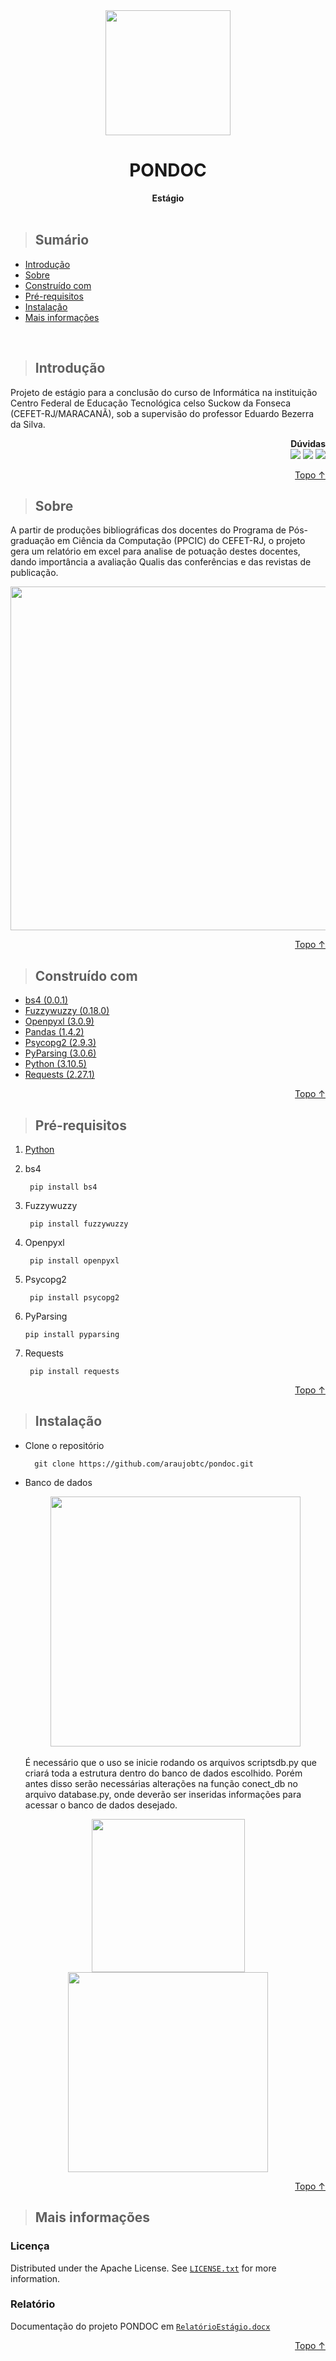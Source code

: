 <div align=center>
    <img width=200 src='https://user-images.githubusercontent.com/60933617/166180801-b6f8fc4f-37ab-4039-ab40-237cb094f56d.png'/>
    <h1>PONDOC</h1>
    <b>Estágio</b>
</div>

<br>

> ## Sumário
* [Introdução](#Introdução)
* [Sobre](#Sobre)
* [Construído com](#Construído-com)
* [Pré-requisitos](#Pré-requisitos)
* [Instalação](#Instalação)
* [Mais informações](#Mais-informações)

<br>


> ## Introdução
<p>
    Projeto de estágio para a conclusão do curso de Informática na instituição Centro Federal de Educação Tecnológica celso Suckow da Fonseca 
    (CEFET-RJ/MARACANÃ), sob a supervisão do professor Eduardo Bezerra da Silva.
    <div align=right> 
        <b>Dúvidas</b> <br>
        <a href = "https://github.com/araujobtc/pondoc/issues/new"><img src="https://img.shields.io/badge/-Issues-%23333?style=for-the-badge&logo=github&logoColor=white" target="_blank"></a>
        <a href="https://www.linkedin.com/in/isabelle-ferreira-de-araujo" target="_blank"><img src="https://img.shields.io/badge/-LinkedIn-%230077B5?style=for-the-badge&logo=linkedin&logoColor=white" target="_blank"></a> 
        <a href = "mailto:isabelletecn@gmail.com"><img src="https://img.shields.io/badge/-Gmail-%23333?style=for-the-badge&logo=gmail&logoColor=white" target="_blank"></a>
    </div>
</p>

<p align="right"><a href="#PONDOC">Topo ↑</a></p>


> ## Sobre

<p>
    A partir de produções bibliográficas dos docentes do Programa de Pós-graduação em Ciência da Computação (PPCIC) do CEFET-RJ, o projeto gera um relatório em
    excel para analise de potuação destes docentes, dando importância a avaliação Qualis das conferências e das revistas de publicação.
</p>
<div align=center><img width=550 src='https://user-images.githubusercontent.com/60933617/182955105-f64f7bf6-9f0d-4fc9-a08a-a4ee542190e7.png'/></div>

<p align="right"><a href="#PONDOC">Topo ↑</a></p>


> ## Construído com

* <a href='https://pypi.org/project/bs4/'>bs4 (0.0.1)</a>
* <a href='https://pypi.org/project/fuzzywuzzy/'>Fuzzywuzzy (0.18.0)</a>
* <a href='https://pypi.org/project/openpyxl/'>Openpyxl (3.0.9)</a>
* <a href='https://pypi.org/project/pandas/'>Pandas (1.4.2)</a>
* <a href='https://pypi.org/project/psycopg2/'>Psycopg2 (2.9.3)</a>
* <a href='https://pypi.org/project/pyparsing/'>PyParsing (3.0.6)</a>
* <a href='https://www.python.org'>Python (3.10.5)</a>
* <a href='https://pypi.org/project/requests/'>Requests (2.27.1)</a>

<p align="right"><a href="#PONDOC">Topo ↑</a></p>


> ## Pré-requisitos

1. [Python](https://www.python.org/downloads/)
  
3. bs4

        pip install bs4
5. Fuzzywuzzy

        pip install fuzzywuzzy
6. Openpyxl

        pip install openpyxl
8. Psycopg2

        pip install psycopg2
10. PyParsing

        pip install pyparsing
9. Requests

        pip install requests
        
<p align="right"><a href="#PONDOC">Topo ↑</a></p>

> ## Instalação

* Clone o repositório

        git clone https://github.com/araujobtc/pondoc.git
* Banco de dados
<br><div align=center><img width=400 src='https://user-images.githubusercontent.com/60933617/182953618-a2c8ac85-fdb4-4cf3-8bb5-b12ef55f2723.png'/></div>
<br>É necessário que o uso se inicie rodando os arquivos scriptsdb.py que criará toda a estrutura dentro do banco de dados escolhido. Porém antes disso serão               necessárias alterações na função conect_db no arquivo database.py, onde deverão ser inseridas informações para acessar o banco de dados desejado.

<div align=center>
    <img width=245 src='https://user-images.githubusercontent.com/60933617/182961611-c9083d05-5221-4540-9408-dc569f9b4510.png'/>
    <img width=320 src='https://user-images.githubusercontent.com/60933617/182953708-aae118da-0355-403c-a214-6e8649ae6b2d.png'/><br>
</div>

<p align="right"><a href="#PONDOC">Topo ↑</a></p>

> ## Mais informações

### Licença
Distributed under the Apache License. See [`LICENSE.txt`](https://github.com/araujobtc/pondoc/BLOB/main/LICENSE) for more information.

### Relatório
Documentação do projeto PONDOC em [`RelatórioEstágio.docx`](https://github.com/araujobtc/pondoc/blob/main/docs/RelatórioEstágio.docx)

<p align="right"><a href="#PONDOC">Topo ↑</a></p>
